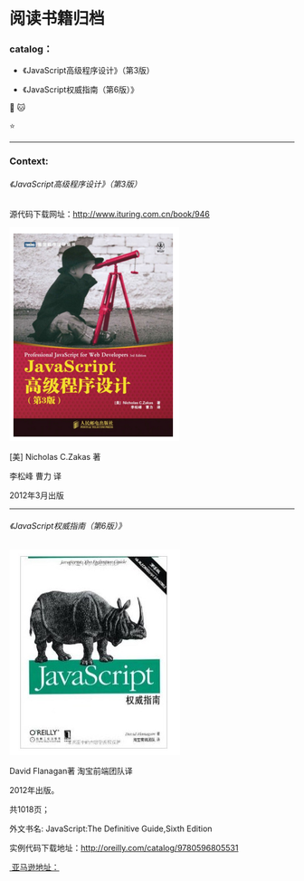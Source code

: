 # 阅读书籍归档



### catalog：

- 《JavaScript高级程序设计》（第3版）

  > 

- 《JavaScript权威指南（第6版）》 



🐜 🐱

:star:



---

### Context:



###### 《JavaScript高级程序设计》（第3版）



源代码下载网址：<http://www.ituring.com.cn/book/946>

 ![1528109575129](README.assets/1528109575129.png)

[美] Nicholas C.Zakas 著

李松峰 曹力 译

2012年3月出版

 

---

###### 《JavaScript权威指南（第6版）》 

![1528109961700](README.assets/1528109961700.png)

David Flanagan著 淘宝前端团队译 

2012年出版。

共1018页；

外文书名: JavaScript:The Definitive Guide,Sixth Edition

 实例代码下载地址：<http://oreilly.com/catalog/9780596805531> 

[ 亚马逊地址：](https://www.amazon.cn/O-Reilly%E7%B2%BE%E5%93%81%E5%9B%BE%E4%B9%A6%E7%B3%BB%E5%88%97-JavaScript%E6%9D%83%E5%A8%81%E6%8C%87%E5%8D%97-%E5%BC%97%E5%85%B0%E7%BA%B3%E6%A0%B9/dp/B007VISQ1Y/ref=sr_1_1?s=books&ie=UTF8&qid=1476254490&sr=1-1&keywords=JavaScript%E6%9D%83%E5%A8%81%E6%8C%87%E5%8D%97%EF%BC%88%E7%AC%AC6%E7%89%88%EF%BC%89) 

